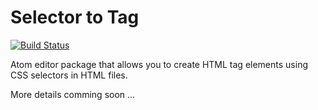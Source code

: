 # Selector to Tag
[![Build Status](https://travis-ci.org/postal2600/selector-to-tag.svg?branch=master)](https://travis-ci.org/postal2600/selector-to-tag)

Atom editor package that allows you to create HTML tag elements using CSS selectors in HTML files.

More details comming soon ...
